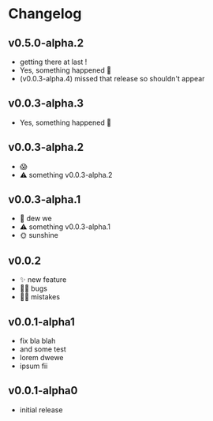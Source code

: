 # Changelog

## v0.5.0-alpha.2

- getting there at last !
- Yes, something happened 🚀
- (v0.0.3-alpha.4) missed that release so shouldn't appear

## v0.0.3-alpha.3

- Yes, something happened 🚀

## v0.0.3-alpha.2

- 😱
- ⚠ something v0.0.3-alpha.2

## v0.0.3-alpha.1

- 💜 dew we
- ⚠ something v0.0.3-alpha.1
- 🌞 sunshine

## v0.0.2

- ✨ new feature
- 🤦‍♂️ bugs
- 🤷‍♂️ mistakes

## v0.0.1-alpha1

- fix bla blah
- and some test
- lorem dwewe
- ipsum fii

## v0.0.1-alpha0

- initial release